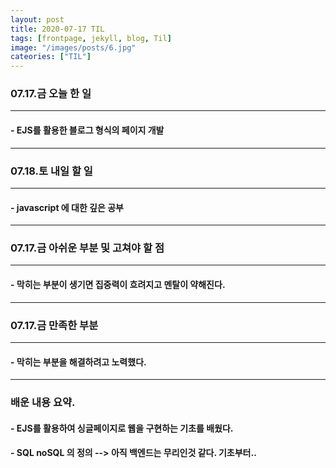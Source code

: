 ```yaml
---
layout: post
title: 2020-07-17 TIL
tags: [frontpage, jekyll, blog, Til]
image: "/images/posts/6.jpg"
cateories: ["TIL"]
---
```


### 07.17.금 오늘 한 일

---

#### - EJS를 활용한 블로그 형식의 페이지 개발

---

### 07.18.토 내일 할 일

---

#### - javascript 에 대한 깊은 공부

---

### 07.17.금 아쉬운 부분 및 고쳐야 할 점

---

#### - 막히는 부분이 생기면 집중력이 흐려지고 멘탈이 약해진다.

---

### 07.17.금 만족한 부분

---

#### - 막히는 부분을 해결하려고 노력했다.

---

### 배운 내용 요약.

#### - EJS를 활용하여 싱글페이지로 웹을 구현하는 기초를 배웠다.

#### - SQL noSQL 의 정의 --> 아직 백엔드는 무리인것 같다. 기초부터..
